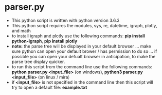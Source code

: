 # parser.py
- This python script is written with python version 3.6.3
- This python script requires the modules, sys, re, datetime, igraph, plotly, and math
- to install igraph and plotly use the following commands:
**pip install python-igraph**,
**pip install plotly**
- **note:** the parse tree will be displayed in your default browser ...
       make sure python can open your default brower / has permission to do so ...
       if possible you can open your defualt browser in anticipation, to make the parse tree display quicker.
- to run this script from the command line use the following commands:
**python parser.py <input_file>** (on windows),
**python3 parser.py <input_file>** (on linux / mira)
- if **<input_file>** is not specified in the command line then this script will try to open a default file: **example.txt**
